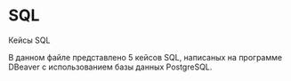 # SQL
Кейсы SQL

В данном файле представлено 5 кейсов SQL, написаных на программе DBeaver с использованием базы данных PostgreSQL.

